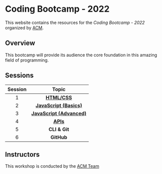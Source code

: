 # Coding Bootcamp - 2022

This website contains the resources for the *Coding Bootcamp - 2022* organized by [ACM](https://www.acmbpdc.org/).

## Overview

This bootcamp will provide its audience the core foundation in this amazing field of programming.

## Sessions

| Session | Topic |
| :-----: |:-------------:|
| 1 | [**HTML/CSS**](./01-HTML-CSS) |
| 2 | [**JavaScript (Basics)**](./02-JavaScript-1) |
| 3 | [**JavaScript (Advanced)**](./03-JavaScript-2) |
| 4 | [**APIs**](./04-API) |
| 5 | **CLI & Git** |
| 6 | **GitHub** |

## Instructors

This workshop is conducted by the [ACM Team](https://www.acmbpdc.org/about)